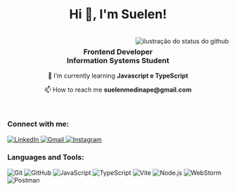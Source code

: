 <div align="center">
  
  # Hi 👋, I'm Suelen!
  <br/>
</div>

<img align='right' src="https://github-readme-stats.vercel.app/api?username=suelenmedinape&show_icons=true&title_color=783c00&text_color=af552e&icon_color=783c00&bg_color=f8efd4&cache_seconds=2300" alt="ilustração do status do github"> 

<h3 align="center">Frontend Developer <br/> Information Systems Student</h3>

<div align="center">
  
<p> 🌱 I’m currently learning <strong> Javascript e TypeScript </strong> </p>
<p> 📫 How to reach me <strong> suelenmedinape@gmail.com </strong> </p>

<br/>

</div>
<h3 align="left">Connect with me:</h3>
<p align="left">
<a href="https://www.linkedin.com/in/suelenmedidnape/"> <img src="https://img.shields.io/badge/LinkedIn-f8efd4?style=for-the-badge&logo=inspire&logoColor=783c00" alt="LinkedIn" /> </a>
<a href="mailto:suelenmedinap"> <img src="https://img.shields.io/badge/Gmail-f8efd4?style=for-the-badge&logo=gmail&logoColor=783c00" alt="Gmail" /> </a>
<a href="https://www.instagram.com/suelenmedinap/"> <img src="https://img.shields.io/badge/-Instagram-f8efd4?style=for-the-badge&logo=instagram&logoColor=783c00" alt="Instagram" /> </a>
</p>

<h3 align="left">Languages and Tools:</h3>
<p align="left"> 
  <img src="https://img.shields.io/badge/GIT-f8efd4?style=for-the-badge&logo=git&logoColor=783c00" alt="Git" />
  <img src="https://img.shields.io/badge/GitHub-f8efd4?style=for-the-badge&logo=github&logoColor=783c00" alt="GitHub" />
  <!--<img src="https://img.shields.io/badge/Tailwindcss-f8efd4.svg?style=for-the-badge&logo=tailwindcss&logoColor=783c00" alt="TailwindCSS" /> 
  <img src="https://img.shields.io/badge/Angular-f8efd4.svg?style=for-the-badge&logo=angular&logoColor=783c00" alt="Angular" />-->
  <!--<img src="https://img.shields.io/badge/HTML-f8efd4.svg?style=for-the-badge&logo=html5&logoColor=783c00" alt="HTML" />
  <img src="https://img.shields.io/badge/CSS-f8efd4.svg?style=for-the-badge&logo=css3&logoColor=783c00" alt="CSS" />-->
  <img src="https://img.shields.io/badge/JavaScript-f8efd4.svg?style=for-the-badge&logo=javascript&logoColor=783c00" alt="JavaScript" />
  <img src="https://img.shields.io/badge/TypeScript-f8efd4.svg?style=for-the-badge&logo=typescript&logoColor=783c00" alt="TypeScript" />
  <img src="https://img.shields.io/badge/vite-f8efd4.svg?style=for-the-badge&logo=vite&logoColor=783c00" alt="Vite" />
  <img src="https://img.shields.io/badge/node.js-f8efd4.svg?style=for-the-badge&logo=node.js&logoColor=783c00" alt="Node.js" />
  <!--<img src="https://img.shields.io/badge/TypeScript-f8efd4.svg?style=for-the-badge&logo=typescript&logoColor=783c00" alt="TypeScript" />-->
  <img src="https://img.shields.io/badge/WebStorm-f8efd4.svg?style=for-the-badge&logo=webstorm&logoColor=783c00" alt="WebStorm" />
  <img src="https://img.shields.io/badge/Postman-f8efd4.svg?style=for-the-badge&logo=postman&logoColor=783c00" alt="Postman" />
</p>

<!--![Vite](https://img.shields.io/badge/vite-%23646CFF.svg?style=for-the-badge&logo=vite&logoColor=white)
![NodeJS](https://img.shields.io/badge/node.js-6DA55F?style=for-the-badge&logo=node.js&logoColor=white)-->

<!-- <div align="center">
  <br/><br/><br/>
  
  ## Minhas Habilidades
</div>
<!-- ![Insomnia](https://img.shields.io/badge/Insomnia-black?style=for-the-badge&logo=insomnia&logoColor=5849BE) -->
<!-- ![Firebase](https://img.shields.io/badge/firebase-a08021?style=for-the-badge&logo=firebase&logoColor=ffcd34) -->
<!-- ![Postgres](https://img.shields.io/badge/postgres-%23316192.svg?style=for-the-badge&logo=postgresql&logoColor=white) 
![MongoDB](https://img.shields.io/badge/MongoDB-%234ea94b.svg?style=for-the-badge&logo=mongodb&logoColor=white)
![MySQL](https://img.shields.io/badge/mysql-4479A1.svg?style=for-the-badge&logo=mysql&logoColor=white)
![Angular](https://img.shields.io/badge/angular-%23DD0031.svg?style=for-the-badge&logo=angular&logoColor=white)
![TailwindCSS](https://img.shields.io/badge/tailwindcss-%2338B2AC.svg?style=for-the-badge&logo=tailwind-css&logoColor=white)
![JavaScript](https://img.shields.io/badge/javascript-%23323330.svg?style=for-the-badge&logo=javascript&logoColor=%23F7DF1E)
![TypeScript](https://img.shields.io/badge/typescript-%23007ACC.svg?style=for-the-badge&logo=typescript&logoColor=white)
![Postman](https://img.shields.io/badge/Postman-FF6C37?style=for-the-badge&logo=postman&logoColor=white)
![Git](https://img.shields.io/badge/git-%23F05033.svg?style=for-the-badge&logo=git&logoColor=white)
![GitHub](https://img.shields.io/badge/github-%23121011.svg?style=for-the-badge&logo=github&logoColor=white) -->

<!-- <div align="center"> 
  <table>
  <tr>
    <td align="center"><strong>Controle de Versão</strong></td>
    <td align="center"><strong>Ferramentas & Frameworks</strong></td>
    <td align="center"><strong>Linguagens</strong></td>
    <td align="center"><strong>IDE's</strong></td>
  </tr>
  <tr> 
    <td align="center">
      <img src="https://img.shields.io/badge/GIT-f8efd4?style=for-the-badge&logo=git&logoColor=783c00" alt="Git" />
      <a href="https://github.com/suelenmedinape"> 
        <img src="https://img.shields.io/badge/GitHub-f8efd4?style=for-the-badge&logo=github&logoColor=783c00" alt="GitHub" /> 
      </a> 
    </td> 
    <td align="center">
      <img src="https://img.shields.io/badge/Postman-f8efd4.svg?style=for-the-badge&logo=postman&logoColor=783c00" alt="Postman" />
      <img src="https://img.shields.io/badge/Tailwindcss-f8efd4.svg?style=for-the-badge&logo=tailwindcss&logoColor=783c00" alt="TailwindCSS" /> 
      <img src="https://img.shields.io/badge/Angular-f8efd4.svg?style=for-the-badge&logo=angular&logoColor=783c00" alt="Angular" />
    </td> 
    <td align="center">
      <img src="https://img.shields.io/badge/JavaScript-f8efd4.svg?style=for-the-badge&logo=javascript&logoColor=783c00" alt="JavaScript" />
      <img src="https://img.shields.io/badge/TypeScript-f8efd4.svg?style=for-the-badge&logo=typescript&logoColor=783c00" alt="TypeScript" /> 
    </td>
    <td align="center">
      <img src="https://img.shields.io/badge/WebStorm-f8efd4.svg?style=for-the-badge&logo=webstorm&logoColor=783c00" alt="WebStorm" />
      <img src="https://img.shields.io/badge/Vscode-f8efd4.svg?style=for-the-badge&logo=vscode&logoColor=783c00" alt="Vscode" />
    </td> 
  </tr> 
</table>
</div>
<!-- ![.Net](https://img.shields.io/badge/ASP.NET%20Core-f8efd4?style=for-the-badge&logo=.net&logoColor=783c00) -->

<!-- <div align="center">
  
  ## Contato
</div>
<div align="center"> 
  <a href="https://www.linkedin.com/in/suelenmedidnape/"> <img src="https://img.shields.io/badge/LinkedIn-f8efd4?style=for-the-badge&logo=inspire&logoColor=783c00" alt="LinkedIn" /> </a>
  <a href="mailto:suelenmedinap"> <img src="https://img.shields.io/badge/Gmail-f8efd4?style=for-the-badge&logo=gmail&logoColor=783c00" alt="Gmail" /> </a>
  <a href="https://www.instagram.com/suelenmedinap/"> <img src="https://img.shields.io/badge/-Instagram-f8efd4?style=for-the-badge&logo=instagram&logoColor=783c00" alt="Instagram" /> </a>
</div> -->


